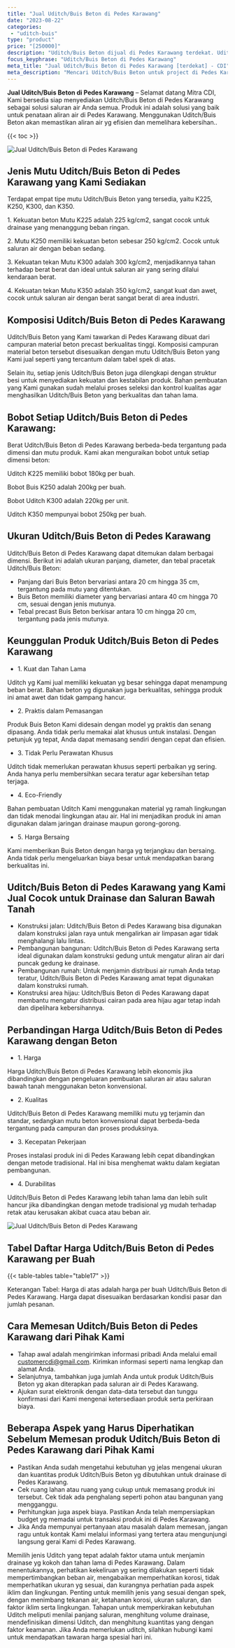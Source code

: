 ```yaml
---
title: "Jual Uditch/Buis Beton di Pedes Karawang"
date: "2023-08-22"
categories:
 - "uditch-buis"
type: "product"
price: "[250000]"
description: "Uditch/Buis Beton dijual di Pedes Karawang terdekat. Uditch/Buis Beton ini sering dipakai dalam proyek infrastruktur sebagai saluran drainase yang efisien dan tahan lama. Hubungi kami untuk keterangan lebih lanjut."
focus_keyphrase: "Uditch/Buis Beton di Pedes Karawang"
meta_title: "Jual Uditch/Buis Beton di Pedes Karawang [terdekat] - CDI"
meta_description: "Mencari Uditch/Buis Beton untuk project di Pedes Karawang? Kami menyediakan Uditch/Buis Beton berkualitas untuk infrastruktur saluran pembuangan. Segera dapatkan penawaran terbaik sekarang."
---
```


**Jual Uditch/Buis Beton di Pedes Karawang** – Selamat datang Mitra CDI, Kami bersedia siap menyediakan Uditch/Buis Beton di Pedes Karawang sebagai solusi saluran air Anda semua. Produk ini adalah solusi yang baik untuk penataan aliran air di Pedes Karawang. Menggunakan Uditch/Buis Beton akan memastikan aliran air yg efisien dan memelihara kebersihan..

{{< toc >}}

![Jual Uditch/Buis Beton di Pedes Karawang](/images/uditch-buis/uditch-beton-27.jpg)

## Jenis Mutu Uditch/Buis Beton di Pedes Karawang yang Kami Sediakan

Terdapat empat tipe mutu Uditch/Buis Beton yang tersedia, yaitu K225, K250, K300, dan K350.

1\. Kekuatan beton Mutu K225 adalah 225 kg/cm2, sangat cocok untuk drainase yang menanggung beban ringan.

2\. Mutu K250 memiliki kekuatan beton sebesar 250 kg/cm2. Cocok untuk saluran air dengan beban sedang.

3\. Kekuatan tekan Mutu K300 adalah 300 kg/cm2, menjadikannya tahan terhadap berat berat dan ideal untuk saluran air yang sering dilalui kendaraan berat.

4\. Kekuatan tekan Mutu K350 adalah 350 kg/cm2, sangat kuat dan awet, cocok untuk saluran air dengan berat sangat berat di area industri.

## Komposisi Uditch/Buis Beton di Pedes Karawang

Uditch/Buis Beton yang Kami tawarkan di Pedes Karawang dibuat dari campuran material beton precast berkualitas tinggi. Komposisi campuran material beton tersebut disesuaikan dengan mutu Uditch/Buis Beton yang Kami jual seperti yang tercantum dalam tabel spek di atas.

Selain itu, setiap jenis Uditch/Buis Beton juga dilengkapi dengan struktur besi untuk menyediakan kekuatan dan kestabilan produk. Bahan pembuatan yang Kami gunakan sudah melalui proses seleksi dan kontrol kualitas agar menghasilkan Uditch/Buis Beton yang berkualitas dan tahan lama.

## Bobot Setiap Uditch/Buis Beton di Pedes Karawang:

Berat Uditch/Buis Beton di Pedes Karawang berbeda-beda tergantung pada dimensi dan mutu produk. Kami akan menguraikan bobot untuk setiap dimensi beton:

Uditch K225 memiliki bobot 180kg per buah.

Bobot Buis K250 adalah 200kg per buah.

Bobot Uditch K300 adalah 220kg per unit.

Uditch K350 mempunyai bobot 250kg per buah.

## Ukuran Uditch/Buis Beton di Pedes Karawang

Uditch/Buis Beton di Pedes Karawang dapat ditemukan dalam berbagai dimensi. Berikut ini adalah ukuran panjang, diameter, dan tebal pracetak Uditch/Buis Beton:

*   Panjang dari Buis Beton bervariasi antara 20 cm hingga 35 cm, tergantung pada mutu yang ditentukan.
*   Buis Beton memiliki diameter yang bervariasi antara 40 cm hingga 70 cm, sesuai dengan jenis mutunya.
*   Tebal precast Buis Beton berkisar antara 10 cm hingga 20 cm, tergantung pada jenis mutunya.

## Keunggulan Produk Uditch/Buis Beton di Pedes Karawang

*   1\. Kuat dan Tahan Lama

Uditch yg Kami jual memiliki kekuatan yg besar sehingga dapat menampung beban berat. Bahan beton yg digunakan juga berkualitas, sehingga produk ini amat awet dan tidak gampang hancur.
*   2\. Praktis dalam Pemasangan

Produk Buis Beton Kami didesain dengan model yg praktis dan senang dipasang. Anda tidak perlu memakai alat khusus untuk instalasi. Dengan petunjuk yg tepat, Anda dapat memasang sendiri dengan cepat dan efisien.
*   3\. Tidak Perlu Perawatan Khusus

Uditch tidak memerlukan perawatan khusus seperti perbaikan yg sering. Anda hanya perlu membersihkan secara teratur agar kebersihan tetap terjaga.
*   4\. Eco-Friendly

Bahan pembuatan Uditch Kami menggunakan material yg ramah lingkungan dan tidak menodai lingkungan atau air. Hal ini menjadikan produk ini aman digunakan dalam jaringan drainase maupun gorong-gorong.
*   5\. Harga Bersaing

Kami memberikan Buis Beton dengan harga yg terjangkau dan bersaing. Anda tidak perlu mengeluarkan biaya besar untuk mendapatkan barang berkualitas ini.

## Uditch/Buis Beton di Pedes Karawang yang Kami Jual Cocok untuk Drainase dan Saluran Bawah Tanah

*   Konstruksi jalan: Uditch/Buis Beton di Pedes Karawang bisa digunakan dalam konstruksi jalan raya untuk mengalirkan air limpasan agar tidak menghalangi lalu lintas.
*   Pembangunan bangunan: Uditch/Buis Beton di Pedes Karawang serta ideal digunakan dalam konstruksi gedung untuk mengatur aliran air dari puncak gedung ke drainase.
*   Pembangunan rumah: Untuk menjamin distribusi air rumah Anda tetap teratur, Uditch/Buis Beton di Pedes Karawang amat tepat digunakan dalam konstruksi rumah.
*   Konstruksi area hijau: Uditch/Buis Beton di Pedes Karawang dapat membantu mengatur distribusi cairan pada area hijau agar tetap indah dan dipelihara kebersihannya.

## Perbandingan Harga Uditch/Buis Beton di Pedes Karawang dengan Beton

*   1\. Harga

Harga Uditch/Buis Beton di Pedes Karawang lebih ekonomis jika dibandingkan dengan pengeluaran pembuatan saluran air atau saluran bawah tanah menggunakan beton konvensional.
*   2\. Kualitas

Uditch/Buis Beton di Pedes Karawang memiliki mutu yg terjamin dan standar, sedangkan mutu beton konvensional dapat berbeda-beda tergantung pada campuran dan proses produksinya.
*   3\. Kecepatan Pekerjaan

Proses instalasi produk ini di Pedes Karawang lebih cepat dibandingkan dengan metode tradisional. Hal ini bisa menghemat waktu dalam kegiatan pembangunan.
*   4\. Durabilitas

Uditch/Buis Beton di Pedes Karawang lebih tahan lama dan lebih sulit hancur jika dibandingkan dengan metode tradisional yg mudah terhadap retak atau kerusakan akibat cuaca atau beban air.

![Jual Uditch/Buis Beton di Pedes Karawang](/images/uditch-buis/buis-beton-23.jpg)

## Tabel Daftar Harga Uditch/Buis Beton di Pedes Karawang per Buah

{{< table-tables table="table17" >}}

Keterangan Tabel: Harga di atas adalah harga per buah Uditch/Buis Beton di Pedes Karawang. Harga dapat disesuaikan berdasarkan kondisi pasar dan jumlah pesanan.

## Cara Memesan Uditch/Buis Beton di Pedes Karawang dari Pihak Kami

*   Tahap awal adalah mengirimkan informasi pribadi Anda melalui email customercdi@gmail.com. Kirimkan informasi seperti nama lengkap dan alamat Anda.
*   Selanjutnya, tambahkan juga jumlah Anda untuk produk Uditch/Buis Beton yg akan diterapkan pada saluran air di Pedes Karawang.
*   Ajukan surat elektronik dengan data-data tersebut dan tunggu konfirmasi dari Kami mengenai ketersediaan produk serta perkiraan biaya.

## Beberapa Aspek yang Harus Diperhatikan Sebelum Memesan produk Uditch/Buis Beton di Pedes Karawang dari Pihak Kami

*   Pastikan Anda sudah mengetahui kebutuhan yg jelas mengenai ukuran dan kuantitas produk Uditch/Buis Beton yg dibutuhkan untuk drainase di Pedes Karawang.
*   Cek ruang lahan atau ruang yang cukup untuk memasang produk ini tersebut. Cek tidak ada penghalang seperti pohon atau bangunan yang mengganggu.
*   Perhitungkan juga aspek biaya. Pastikan Anda telah mempersiapkan budget yg memadai untuk transaksi produk ini di Pedes Karawang.
*   Jika Anda mempunyai pertanyaan atau masalah dalam memesan, jangan ragu untuk kontak Kami melalui informasi yang tertera atau mengunjungi langsung gerai Kami di Pedes Karawang.

Memilih jenis Uditch yang tepat adalah faktor utama untuk menjamin drainase yg kokoh dan tahan lama di Pedes Karawang. Dalam menentukannya, perhatikan kekeliruan yg sering dilakukan seperti tidak mempertimbangkan beban air, mengabaikan memperhatikan korosi, tidak memperhatikan ukuran yg sesuai, dan kurangnya perhatian pada aspek iklim dan lingkungan. Penting untuk memilih jenis yang sesuai dengan spek, dengan menimbang tekanan air, ketahanan korosi, ukuran saluran, dan faktor iklim serta lingkungan. Tahapan untuk memperkirakan kebutuhan Uditch meliputi menilai panjang saluran, menghitung volume drainase, mendefinisikan dimensi Uditch, dan menghitung kuantitas yang dengan faktor keamanan. Jika Anda memerlukan uditch, silahkan hubungi kami untuk mendapatkan tawaran harga spesial hari ini.
